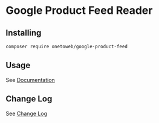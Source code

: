 # Google Product Feed Reader

## Installing

```bash
composer require onetoweb/google-product-feed
```

## Usage

See [Documentation](docs/index.rst)

## Change Log

See [Change Log](CHANGELOG.md)